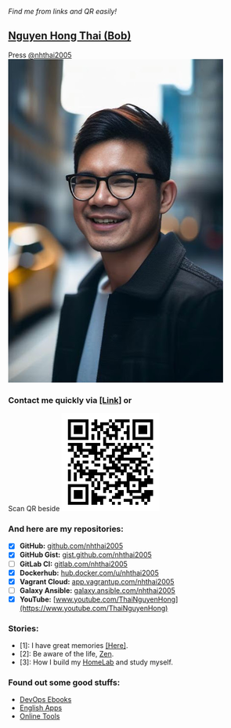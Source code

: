 *Find me from links and QR easily!*

## [Nguyen Hong Thai (Bob)](https://nhthai2005.github.io/souvenir)

Press [@nhthai2005](https://github.com/nhthai2005)
[![Hong-Thai Nguyen](data/IMG_ThaiNGUYENHONG_Bob.JPG)](data/Thai_Nguyen_Hong.vcf)

### Contact me quickly via [\[Link\]](https://nhthai2005.github.io/contacts.htm) or
Scan QR beside
[![Nguyen Hong Thai - Contact - QR](data/Nguyen_Hong_Thai_contacts_QR.png "My contacts")](https://nhthai2005.github.io/contacts.htm)

### And here are my repositories:
- [x] **GitHub:** [github.com/nhthai2005](https://github.com/nhthai2005)
- [x] **GitHub Gist:** [gist.github.com/nhthai2005](https://gist.github.com/nhthai2005)
- [ ] **GitLab CI:** [gitlab.com/nhthai2005](https://gitlab.com/nhthai2005)
- [x] **Dockerhub:** [hub.docker.com/u/nhthai2005](https://hub.docker.com/u/nhthai2005)
- [x] **Vagrant Cloud:** [app.vagrantup.com/nhthai2005](https://app.vagrantup.com/nhthai2005)
- [ ] **Galaxy Ansible:** [galaxy.ansible.com/nhthai2005](https://galaxy.ansible.com/nhthai2005)
- [x] **YouTube:** [www.youtube.com/ThaiNguyenHong](https://www.youtube.com/ThaiNguyenHong)

### Stories:
* \[1\]: I have great memories [\[Here\]](https://nhthai2005.github.io/souvenir).
* \[2\]: Be aware of the life, [Zen](https://youtu.be/pGY7S5Cp3EY).
* \[3\]: How I build my [HomeLab](https://nhthai2005.github.io/HomeLab) and study myself.

### Found out some good stuffs:
* [DevOps Ebooks](https://nhthai2005.github.io/eBooks/#devops-ebooks-and-cheat-sheet)
* [English Apps](https://nhthai2005.github.io/eBooks/#english)
* [Online Tools](https://nhthai2005.github.io/eBooks/#online-tools)
